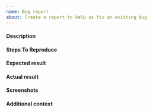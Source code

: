 ```yaml
---
name: Bug report
about: Create a report to help us fix an existing bug
---
```


#### **Description**

<!-- A clear and concise description of what the bug is. -->

#### **Steps To Reproduce**

<!-- Steps that can be followed to reproduce the bug.

1. Go to '...'
2. Click on '....'
3. Scroll down to '....'
4. See error

-->

#### **Expected result**

<!-- A clear and concise description of what you expected to happen. -->

#### **Actual result**

<!-- A clear and concise description of what actually happened. -->

#### **Screenshots**

<!-- If applicable, add screenshots to help explain your problem. -->

#### **Additional context**

<!-- Add any other context about the problem here. -->

